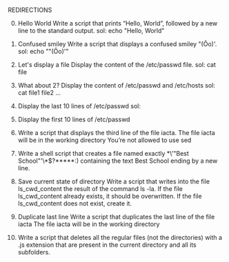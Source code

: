 REDIRECTIONS

0. Hello World 
Write a script that prints “Hello, World”, followed by a new line to the standard output.
sol: echo "Hello, World"

1. Confused smiley
Write a script that displays a confused smiley "(Ôo)'.
sol: echo "\"(Ôo)'"

2. Let's display a file
Display the content of the /etc/passwd file.
sol: cat file

3. What about 2? 
Display the content of /etc/passwd and /etc/hosts
sol: cat file1 file2 ...

4. Display the last 10 lines of /etc/passwd
sol: 

5. Display the first 10 lines of /etc/passwd

6. Write a script that displays the third line of the file iacta.
The file iacta will be in the working directory
You’re not allowed to use sed

7. Write a shell script that creates a file named exactly \*\\'"Best School"\'\\*$\?\*\*\*\*\*:) containing the text Best School ending by a new line.

8. Save current state of directory
Write a script that writes into the file ls_cwd_content the result of the command ls -la. If the file ls_cwd_content already exists, it should be overwritten. If the file ls_cwd_content does not exist, create it.

9. Duplicate last line 
Write a script that duplicates the last line of the file iacta
The file iacta will be in the working directory


10. Write a script that deletes all the regular files (not the directories) with a .js extension that are present in the current directory and all its subfolders.
